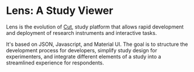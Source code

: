 # Lens: A Study Viewer

Lens is the evolution of [Cut](https://cut.social/), study platform that allows rapid development and deployment of research instruments and interactive tasks.

It's based on JSON, Javascript, and Material UI. The goal is to structure the development process for developers, simplify study design for experimenters, and integrate different elements of a study into a streamlined experience for respondents.
